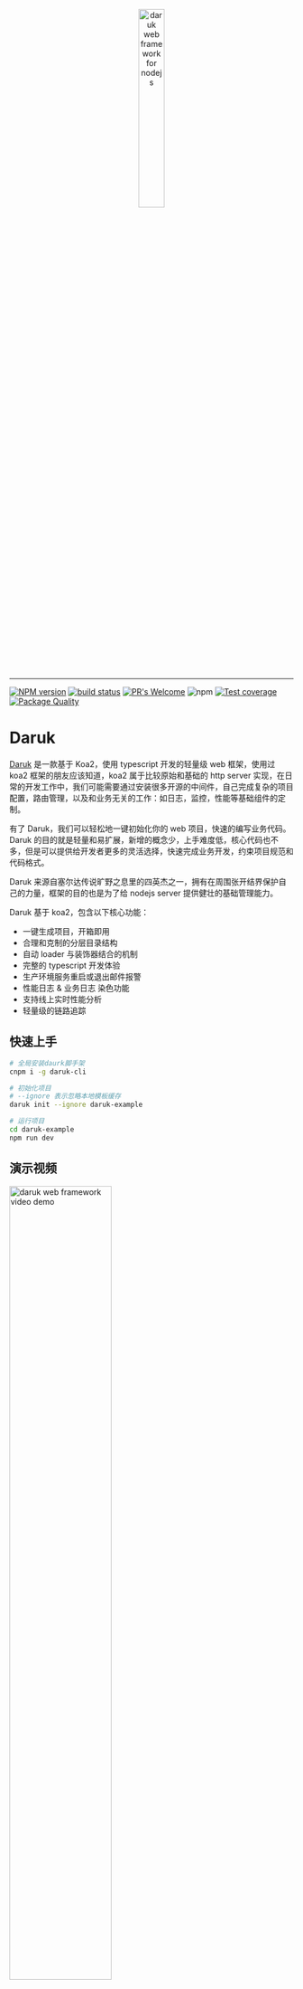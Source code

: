 <p align="center"><img width="30%" src="https://user-images.githubusercontent.com/15033260/54174052-7ee6ad80-44bf-11e9-9735-71c5403624c1.png" alt="daruk web framework for nodejs"></p>

<hr>

[![NPM version][npm-image]][npm-url]
[![build status][travis-image]][travis-url]
[![PR's Welcome][pr-welcoming-image]][pr-welcoming-url]
![npm](https://img.shields.io/npm/dm/daruk.svg)
[![Test coverage][coveralls-image]][coveralls-url]
[![Package Quality](https://npm.packagequality.com/shield/daruk.svg)](https://packagequality.com/#?package=daruk)

# Daruk

[Daruk](https://daruk-framework.github.io/daruk.org) 是一款基于 Koa2，使用 typescript 开发的轻量级 web 框架，使用过 koa2 框架的朋友应该知道，koa2 属于比较原始和基础的 http server 实现，在日常的开发工作中，我们可能需要通过安装很多开源的中间件，自己完成复杂的项目配置，路由管理，以及和业务无关的工作：如日志，监控，性能等基础组件的定制。

有了 Daruk，我们可以轻松地一键初始化你的 web 项目，快速的编写业务代码。Daruk 的目的就是轻量和易扩展，新增的概念少，上手难度低，核心代码也不多，但是可以提供给开发者更多的灵活选择，快速完成业务开发，约束项目规范和代码格式。

Daruk 来源自塞尔达传说旷野之息里的四英杰之一，拥有在周围张开结界保护自己的力量，框架的目的也是为了给 nodejs server 提供健壮的基础管理能力。

Daruk 基于 koa2，包含以下核心功能：

- 一键生成项目，开箱即用
- 合理和克制的分层目录结构
- 自动 loader 与装饰器结合的机制
- 完整的 typescript 开发体验
- 生产环境服务重启或退出邮件报警
- 性能日志 & 业务日志 染色功能
- 支持线上实时性能分析
- 轻量级的链路追踪

## 快速上手

```bash
# 全局安装daurk脚手架
cnpm i -g daruk-cli

# 初始化项目
# --ignore 表示忽略本地模板缓存
daruk init --ignore daruk-example

# 运行项目
cd daruk-example
npm run dev
```

## 演示视频

<p align="left"><a href="https://v.youku.com/v_show/id_xndexmja5mti2na==.html?spm=a2h3j.8428770.3416059.1" target="_blank"><img width="60%" src="https://user-images.githubusercontent.com/289225/54988270-091b2f80-4ff1-11e9-9ccb-6057a26c5706.png" alt="daruk web framework video demo"></a></p

## 更详细的文档

查看 Daruk 文档[快速开始](https://daruk-framework.github.io/daruk.org/quick-start.html)吧！

[npm-image]: https://img.shields.io/npm/v/daruk.svg?style=flat-square
[npm-url]: https://www.npmjs.com/package/daruk
[travis-image]: https://api.travis-ci.com/daruk-framework/daruk.svg?branch=master
[travis-url]: https://travis-ci.com/daruk-framework/daruk
[coveralls-image]: https://img.shields.io/codecov/c/github/daruk-framework/daruk.svg?style=flat-square
[coveralls-url]: https://codecov.io/github/daruk-framework/daruk?branch=master
[pr-welcoming-image]: https://img.shields.io/badge/PRs-welcome-brightgreen.svg?style=flat-square
[pr-welcoming-url]: https://github.com/daruk-framework/daruk/pull/new
